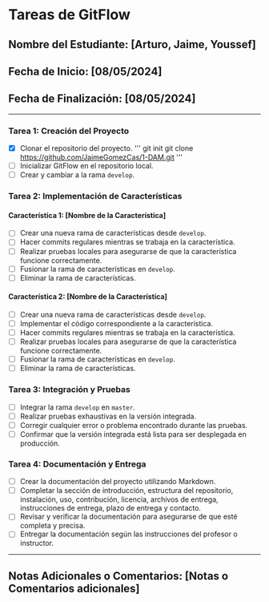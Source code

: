 # Tareas de GitFlow
## Nombre del Estudiante: [Arturo, Jaime, Youssef]
## Fecha de Inicio: [08/05/2024]
## Fecha de Finalización: [08/05/2024]
---
### Tarea 1: Creación del Proyecto
- [x] Clonar el repositorio del proyecto.
 '''
git init
git clone https://github.com/JaimeGomezCas/1-DAM.git
    '''
- [ ] Inicializar GitFlow en el repositorio local.
- [ ] Crear y cambiar a la rama `develop`.
### Tarea 2: Implementación de Características
#### Característica 1: [Nombre de la Característica]
- [ ] Crear una nueva rama de características desde `develop`.
- [ ] Hacer commits regulares mientras se trabaja en la característica.
- [ ] Realizar pruebas locales para asegurarse de que la característica funcione correctamente.
- [ ] Fusionar la rama de características en `develop`.
- [ ] Eliminar la rama de características.
#### Característica 2: [Nombre de la Característica]
- [ ] Crear una nueva rama de características desde `develop`.
- [ ] Implementar el código correspondiente a la característica.
- [ ] Hacer commits regulares mientras se trabaja en la característica.
- [ ] Realizar pruebas locales para asegurarse de que la característica funcione correctamente.
- [ ] Fusionar la rama de características en `develop`.
- [ ] Eliminar la rama de características.
### Tarea 3: Integración y Pruebas
- [ ] Integrar la rama `develop` en `master`.
- [ ] Realizar pruebas exhaustivas en la versión integrada.
- [ ] Corregir cualquier error o problema encontrado durante las pruebas.
- [ ] Confirmar que la versión integrada está lista para ser desplegada en producción.
### Tarea 4: Documentación y Entrega
- [ ] Crear la documentación del proyecto utilizando Markdown.
- [ ] Completar la sección de introducción, estructura del repositorio, instalación, uso, contribución, licencia,
archivos de entrega, instrucciones de entrega, plazo de entrega y contacto.
- [ ] Revisar y verificar la documentación para asegurarse de que esté completa y precisa.
- [ ] Entregar la documentación según las instrucciones del profesor o instructor.
---
## Notas Adicionales o Comentarios: [Notas o Comentarios adicionales]
